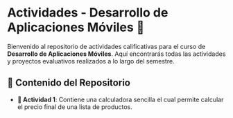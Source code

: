 # Actividades - Desarrollo de Aplicaciones Móviles 📱

Bienvenido al repositorio de actividades calificativas para el curso de **Desarrollo de Aplicaciones Móviles**. Aquí encontrarás todas las actividades y proyectos evaluativos realizados a lo largo del semestre.

## 🚀 Contenido del Repositorio

- **📁 Actividad 1**: Contiene una calculadora sencilla el cual permite calcular el precio final de una lista de productos.
